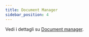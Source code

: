```yaml
---
title: Document Manager
sidebar_position: 4
---
```


Vedi i dettagli su [Document manager](/docs/guide/common/operations-with-data/document-manager).